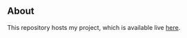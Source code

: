 ## About

This repository hosts my project, which is available live [here](https://yulia-koniuk.github.io/goit-markup-hw-01/).

